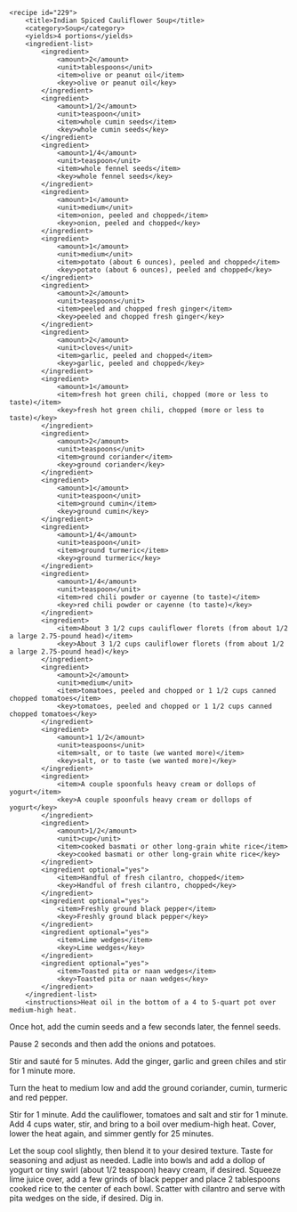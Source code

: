 <?xml version="1.0" encoding="UTF-8"?>
<!DOCTYPE gourmetDoc>
<gourmetDoc>

	<recipe id="229">
		<title>Indian Spiced Cauliflower Soup</title>
		<category>Soup</category>
		<yields>4 portions</yields>
		<ingredient-list>
			<ingredient>
				<amount>2</amount>
				<unit>tablespoons</unit>
				<item>olive or peanut oil</item>
				<key>olive or peanut oil</key>
			</ingredient>
			<ingredient>
				<amount>1/2</amount>
				<unit>teaspoon</unit>
				<item>whole cumin seeds</item>
				<key>whole cumin seeds</key>
			</ingredient>
			<ingredient>
				<amount>1/4</amount>
				<unit>teaspoon</unit>
				<item>whole fennel seeds</item>
				<key>whole fennel seeds</key>
			</ingredient>
			<ingredient>
				<amount>1</amount>
				<unit>medium</unit>
				<item>onion, peeled and chopped</item>
				<key>onion, peeled and chopped</key>
			</ingredient>
			<ingredient>
				<amount>1</amount>
				<unit>medium</unit>
				<item>potato (about 6 ounces), peeled and chopped</item>
				<key>potato (about 6 ounces), peeled and chopped</key>
			</ingredient>
			<ingredient>
				<amount>2</amount>
				<unit>teaspoons</unit>
				<item>peeled and chopped fresh ginger</item>
				<key>peeled and chopped fresh ginger</key>
			</ingredient>
			<ingredient>
				<amount>2</amount>
				<unit>cloves</unit>
				<item>garlic, peeled and chopped</item>
				<key>garlic, peeled and chopped</key>
			</ingredient>
			<ingredient>
				<amount>1</amount>
				<item>fresh hot green chili, chopped (more or less to taste)</item>
				<key>fresh hot green chili, chopped (more or less to taste)</key>
			</ingredient>
			<ingredient>
				<amount>2</amount>
				<unit>teaspoons</unit>
				<item>ground coriander</item>
				<key>ground coriander</key>
			</ingredient>
			<ingredient>
				<amount>1</amount>
				<unit>teaspoon</unit>
				<item>ground cumin</item>
				<key>ground cumin</key>
			</ingredient>
			<ingredient>
				<amount>1/4</amount>
				<unit>teaspoon</unit>
				<item>ground turmeric</item>
				<key>ground turmeric</key>
			</ingredient>
			<ingredient>
				<amount>1/4</amount>
				<unit>teaspoon</unit>
				<item>red chili powder or cayenne (to taste)</item>
				<key>red chili powder or cayenne (to taste)</key>
			</ingredient>
			<ingredient>
				<item>About 3 1/2 cups cauliflower florets (from about 1/2 a large 2.75-pound head)</item>
				<key>About 3 1/2 cups cauliflower florets (from about 1/2 a large 2.75-pound head)</key>
			</ingredient>
			<ingredient>
				<amount>2</amount>
				<unit>medium</unit>
				<item>tomatoes, peeled and chopped or 1 1/2 cups canned chopped tomatoes</item>
				<key>tomatoes, peeled and chopped or 1 1/2 cups canned chopped tomatoes</key>
			</ingredient>
			<ingredient>
				<amount>1 1/2</amount>
				<unit>teaspoons</unit>
				<item>salt, or to taste (we wanted more)</item>
				<key>salt, or to taste (we wanted more)</key>
			</ingredient>
			<ingredient>
				<item>A couple spoonfuls heavy cream or dollops of yogurt</item>
				<key>A couple spoonfuls heavy cream or dollops of yogurt</key>
			</ingredient>
			<ingredient>
				<amount>1/2</amount>
				<unit>cup</unit>
				<item>cooked basmati or other long-grain white rice</item>
				<key>cooked basmati or other long-grain white rice</key>
			</ingredient>
			<ingredient optional="yes">
				<item>Handful of fresh cilantro, chopped</item>
				<key>Handful of fresh cilantro, chopped</key>
			</ingredient>
			<ingredient optional="yes">
				<item>Freshly ground black pepper</item>
				<key>Freshly ground black pepper</key>
			</ingredient>
			<ingredient optional="yes">
				<item>Lime wedges</item>
				<key>Lime wedges</key>
			</ingredient>
			<ingredient optional="yes">
				<item>Toasted pita or naan wedges</item>
				<key>Toasted pita or naan wedges</key>
			</ingredient>
		</ingredient-list>
		<instructions>Heat oil in the bottom of a 4 to 5-quart pot over medium-high heat. 

Once hot, add the cumin seeds and a few seconds later, the fennel seeds. 

Pause 2 seconds and then add the onions and potatoes. 

Stir and sauté for 5 minutes. 
Add the ginger, garlic and green chiles and stir for 1 minute more.

Turn the heat to medium low 
and add the ground coriander, cumin, turmeric and red pepper.

Stir for 1 minute. 
Add the cauliflower, tomatoes and salt and stir for 1 minute. 
Add 4 cups water, stir, and bring to a boil over medium-high heat. 
Cover, lower the heat again, and simmer gently for 25 minutes.

Let the soup cool slightly, then blend it to your desired texture. 
Taste for seasoning and adjust as needed. 
Ladle into bowls and add a dollop of yogurt or tiny swirl (about 1/2 teaspoon) heavy cream, if desired. 
Squeeze lime juice over, add a few grinds of black pepper and place 2 tablespoons cooked rice to the center of each bowl. 
Scatter with cilantro and serve with pita wedges on the side, if desired. Dig in.</instructions>
	</recipe>
	
</gourmetDoc>